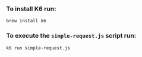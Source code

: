 ### To install K6 run: 
```
brew install k6
```


### To execute the ```simple-request.js``` script run:

```
k6 run simple-request.js
```  
